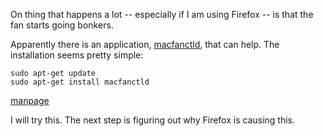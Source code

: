 On thing that happens a lot -- especially if I am using Firefox -- is that the fan starts going bonkers.

Apparently there is an application, [macfanctld](https://www.howtoinstall.co/en/ubuntu/xenial/macfanctld), that can help. The installation seems pretty simple:

    sudo apt-get update
    sudo apt-get install macfanctld

[manpage](http://manpages.ubuntu.com/manpages/zesty/man1/macfanctld.1.html)

I will try this. The next step is figuring out why Firefox is causing this.
